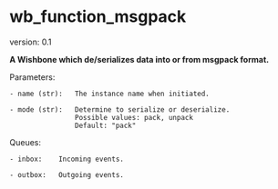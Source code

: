 wb_function_msgpack
===================

version: 0.1

**A Wishbone which de/serializes data into or from msgpack format.**

Parameters:

    - name (str):   The instance name when initiated.

    - mode (str):   Determine to serialize or deserialize.
                    Possible values: pack, unpack
                    Default: "pack"

Queues:

    - inbox:    Incoming events.

    - outbox:   Outgoing events.
